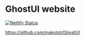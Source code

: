 # GhostUI website

[![Netlify Status](https://api.netlify.com/api/v1/badges/17c5020f-2a0c-454d-bd8d-a008b29ea7d4/deploy-status)](https://app.netlify.com/sites/ghostui/deploys)

https://github.com/makotot/GhostUI